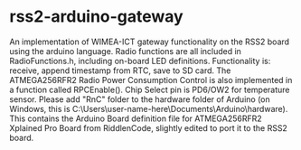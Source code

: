 # rss2-arduino-gateway
An implementation of WIMEA-ICT gateway functionality on the RSS2 board using the arduino language.
Radio functions are all included in RadioFunctions.h, including on-board LED definitions.
Functionality is: receive, append timestamp from RTC, save to SD card.
The ATMEGA256RFR2 Radio Power Consumption Control is also implemented in a function called RPCEnable().
Chip Select pin is PD6/OW2 for temperature sensor.
Please add "RnC" folder  to the hardware folder of Arduino (on Windows, this is C:\Users\user-name-here\Documents\Arduino\hardware). This contains the Arduino Board definition file for ATMEGA256RFR2 Xplained Pro Board from RiddlenCode, slightly edited to port it to the RSS2 board.
